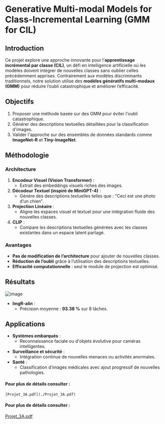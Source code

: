 # Generative Multi-modal Models for Class-Incremental Learning (GMM for CIL)

## Introduction

Ce projet explore une approche innovante pour l’**apprentissage incrémental par classe (CIL)**, un défi en intelligence artificielle où les modèles doivent intégrer de nouvelles classes sans oublier celles précédemment apprises. Contrairement aux modèles discriminants traditionnels, notre solution utilise des **modèles génératifs multi-modaux (GMM)** pour réduire l’oubli catastrophique et améliorer l’efficacité.

## Objectifs

1. Proposer une méthode basée sur des GMM pour éviter l'oubli catastrophique.
2. Générer des descriptions textuelles détaillées pour la classification d'images.
3. Valider l'approche sur des ensembles de données standards comme **ImageNet-R** et **Tiny-ImageNet**.

## Méthodologie

### Architecture

1. **Encodeur Visuel (Vision Transformer)** :
   - Extrait des embeddings visuels riches des images.
2. **Décodeur Textuel (inspiré de MiniGPT-4)** :
   - Génère des descriptions textuelles telles que : "Ceci est une photo d’un chien".
3. **Projection Linéaire** :
   - Aligne les espaces visuel et textuel pour une intégration fluide des nouvelles classes.
4. **CLIP** :
   - Compare les descriptions textuelles générées avec les classes existantes dans un espace latent partagé.

### Avantages

- **Pas de modification de l’architecture** pour ajouter de nouvelles classes.
- **Réduction de l’oubli** grâce à l’utilisation des descriptions textuelles.
- **Efficacité computationnelle** : seul le module de projection est optimisé.

## Résultats
![image](https://github.com/user-attachments/assets/f8e76c4c-28ae-4e92-93dc-075347c9df37)


- **ImgR-alin** :
  - Précision moyenne : **93.38 %** sur 8 tâches.
    
## Applications

- **Systèmes embarqués** :
  - Reconnaissance faciale ou d'objets évolutive pour caméras intelligentes.
- **Surveillance et sécurité** :
  - Intégration continue de nouvelles menaces ou activités anormales.
- **Santé** :
  - Classification d’images médicales avec ajout progressif de nouvelles pathologies.

#### Pour plus de détails consulter : 
`[Projet_3A.pdf](./Projet_3A.pdf)`
#### Pour plus de détails consulter :  
[Projet_3A.pdf](./Projet_3A.pdf)


